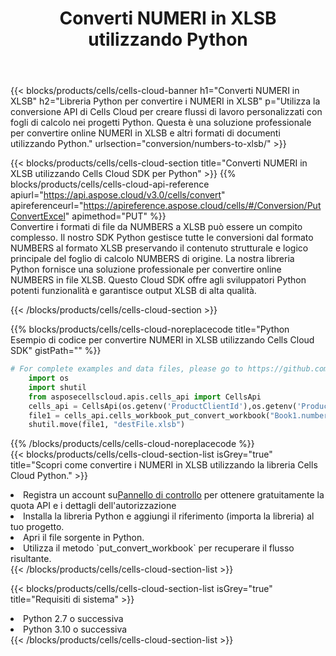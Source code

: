 ﻿---
title:  Converti NUMERI in XLSB utilizzando Python
description:  Utilizzando Aspose.Cells Cloud SDK per Python per convertire un file in formato NUMERI in un file in formato XLSB.
kwords: Excel, Convert NUMBERS to XLSB, REST, Python
howto: How to convert NUMBERS to XLSB using Aspose.Cells Cloud Python library.
---
{{< blocks/products/cells/cells-cloud-banner h1="Converti NUMERI in XLSB" h2="Libreria Python per convertire i NUMERI in XLSB" p="Utilizza la conversione API di Cells Cloud per creare flussi di lavoro personalizzati con fogli di calcolo nei progetti Python. Questa è una soluzione professionale per convertire online NUMERI in XLSB e altri formati di documenti utilizzando Python." urlsection="conversion/numbers-to-xlsb/" >}}

{{< blocks/products/cells/cells-cloud-section title="Converti NUMERI in XLSB utilizzando Cells Cloud SDK per Python" >}}
{{% blocks/products/cells/cells-cloud-api-reference apiurl="https://api.aspose.cloud/v3.0/cells/convert" apireferenceurl="https://apireference.aspose.cloud/cells/#/Conversion/PutConvertExcel" apimethod="PUT" %}}
<br/>
Convertire i formati di file da NUMBERS a XLSB può essere un compito complesso. Il nostro SDK Python gestisce tutte le conversioni dal formato NUMBERS al formato XLSB preservando il contenuto strutturale e logico principale del foglio di calcolo NUMBERS di origine. La nostra libreria Python fornisce una soluzione professionale per convertire online NUMBERS in file XLSB. Questo Cloud SDK offre agli sviluppatori Python potenti funzionalità e garantisce output XLSB di alta qualità.

{{< /blocks/products/cells/cells-cloud-section >}}

{{% blocks/products/cells/cells-cloud-noreplacecode title="Python Esempio di codice per convertire NUMERI in XLSB utilizzando Cells Cloud SDK" gistPath="" %}}
 
```python
# For complete examples and data files, please go to https://github.com/aspose-cells-cloud/aspose-cells-cloud-python/
    import os
    import shutil
    from asposecellscloud.apis.cells_api import CellsApi
    cells_api = CellsApi(os.getenv('ProductClientId'),os.getenv('ProductClientSecret'))
    file1 = cells_api.cells_workbook_put_convert_workbook("Book1.numbers",format="xlsb")
    shutil.move(file1, "destFile.xlsb")     
```
 
{{% /blocks/products/cells/cells-cloud-noreplacecode %}}
<br/>
{{< blocks/products/cells/cells-cloud-section-list isGrey="true" title="Scopri come convertire i NUMERI in XLSB utilizzando la libreria Cells Cloud Python." >}}
<li> Registra un account su<a href="https://dashboard.aspose.cloud/">Pannello di controllo</a> per ottenere gratuitamente la quota API e i dettagli dell'autorizzazione</li>
<li>Installa la libreria Python e aggiungi il riferimento (importa la libreria) al tuo progetto.</li>
<li>Apri il file sorgente in Python.</li>
<li>Utilizza il metodo `put_convert_workbook` per recuperare il flusso risultante.</li>
{{< /blocks/products/cells/cells-cloud-section-list >}}

{{< blocks/products/cells/cells-cloud-section-list isGrey="true" title="Requisiti di sistema" >}}
<li>Python 2.7 o successiva</li>
<li>Python 3.10 o successiva</li>
{{< /blocks/products/cells/cells-cloud-section-list >}}
